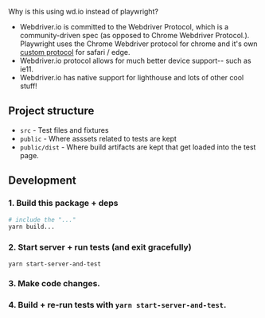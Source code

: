 Why is this using wd.io instead of playwright?

- Webdriver.io is committed to the Webdriver Protocol, which is a community-driven spec (as opposed to Chrome Webdriver Protocol.). Playwright uses the Chrome Webdriver protocol for chrome and it's own [custom protocol](https://github.com/microsoft/playwright/issues/4862) for safari / edge.
- Webdriver.io protocol allows for much better device support-- such as ie11.
- Webdriver.io has native support for lighthouse and lots of other cool stuff!

## Project structure

- `src` - Test files and fixtures
- `public` - Where asssets related to tests are kept
- `public/dist` - Where build artifacts are kept that get loaded into the test page.

## Development
### 1. Build this package + deps
```sh
# include the "..."
yarn build... 
```
### 2. Start server + run tests (and exit gracefully)
```
yarn start-server-and-test
```
### 3. Make code changes.

### 4. Build + re-run tests with `yarn start-server-and-test`.


